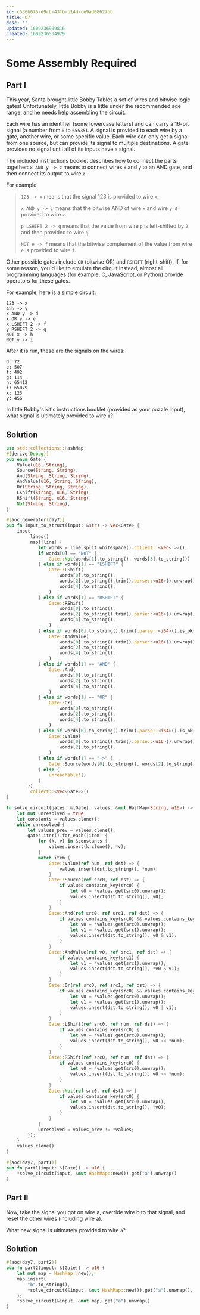 ```yaml
---
id: c536b676-d9cb-43fb-b14d-ce9ad08627bb
title: D7
desc: ''
updated: 1609236999816
created: 1609236534979
---
```


# Some Assembly Required

## Part I

This year, Santa brought little Bobby Tables a set of wires and bitwise logic gates! Unfortunately, little Bobby is a little under the recommended age range, and he needs help assembling the circuit.

Each wire has an identifier (some lowercase letters) and can carry a 16-bit signal (a number from `0` to `65535`). A signal is provided to each wire by a gate, another wire, or some specific value. Each wire can only get a signal from one source, but can provide its signal to multiple destinations. A gate provides no signal until all of its inputs have a signal.

The included instructions booklet describes how to connect the parts together: `x AND y -> z` means to connect wires `x` and `y` to an AND gate, and then connect its output to wire `z`.

For example:

>`123 -> x` means that the signal 123 is provided to wire `x`.
>
>`x AND y -> z` means that the bitwise AND of wire `x` and wire `y` is provided to wire `z`.
>
>`p LSHIFT 2 -> q` means that the value from wire `p` is left-shifted by `2` and then provided to wire `q`.
>
>`NOT e -> f` means that the bitwise complement of the value from wire `e` is provided to wire `f`.

Other possible gates include `OR` (bitwise OR) and `RSHIFT` (right-shift). If, for some reason, you'd like to emulate the circuit instead, almost all programming languages (for example, C, JavaScript, or Python) provide operators for these gates.

For example, here is a simple circuit:
```
123 -> x
456 -> y
x AND y -> d
x OR y -> e
x LSHIFT 2 -> f
y RSHIFT 2 -> g
NOT x -> h
NOT y -> i
```

After it is run, these are the signals on the wires:

```
d: 72
e: 507
f: 492
g: 114
h: 65412
i: 65079
x: 123
y: 456
```

In little Bobby's kit's instructions booklet (provided as your puzzle input), what signal is ultimately provided to wire `a`?

## Solution
```rust
use std::collections::HashMap;
#[derive(Debug)]
pub enum Gate {
    Value(u16, String),
    Source(String, String),
    And(String, String, String),
    AndValue(u16, String, String),
    Or(String, String, String),
    LShift(String, u16, String),
    RShift(String, u16, String),
    Not(String, String),
}

#[aoc_generator(day7)]
pub fn input_to_struct(input: &str) -> Vec<Gate> {
    input
        .lines()
        .map(|line| {
            let words = line.split_whitespace().collect::<Vec<_>>();
            if words[0] == "NOT" {
                Gate::Not(words[1].to_string(), words[3].to_string())
            } else if words[1] == "LSHIFT" {
                Gate::LShift(
                    words[0].to_string(),
                    words[2].to_string().trim().parse::<u16>().unwrap(),
                    words[4].to_string(),
                )
            } else if words[1] == "RSHIFT" {
                Gate::RShift(
                    words[0].to_string(),
                    words[2].to_string().trim().parse::<u16>().unwrap(),
                    words[4].to_string(),
                )
            } else if words[0].to_string().trim().parse::<i64>().is_ok() && words[1] == "AND" {
                Gate::AndValue(
                    words[0].to_string().trim().parse::<u16>().unwrap(),
                    words[2].to_string(),
                    words[4].to_string(),
                )
            } else if words[1] == "AND" {
                Gate::And(
                    words[0].to_string(),
                    words[2].to_string(),
                    words[4].to_string(),
                )
            } else if words[1] == "OR" {
                Gate::Or(
                    words[0].to_string(),
                    words[2].to_string(),
                    words[4].to_string(),
                )
            } else if words[0].to_string().trim().parse::<i64>().is_ok() && words[1] == "->" {
                Gate::Value(
                    words[0].to_string().trim().parse::<u16>().unwrap(),
                    words[2].to_string(),
                )
            } else if words[1] == "->" {
                Gate::Source(words[0].to_string(), words[2].to_string())
            } else {
                unreachable!()
            }
        })
        .collect::<Vec<Gate>>()
}

fn solve_circuit(gates: &[Gate], values: &mut HashMap<String, u16>) -> HashMap<String, u16> {
    let mut unresolved = true;
    let constants = values.clone();
    while unresolved {
        let values_prev = values.clone();
        gates.iter().for_each(|item| {
            for (k, v) in &constants {
                values.insert(k.clone(), *v);
            }
            match item {
                Gate::Value(ref num, ref dst) => {
                    values.insert(dst.to_string(), *num);
                }
                Gate::Source(ref src0, ref dst) => {
                    if values.contains_key(src0) {
                        let v0 = *values.get(src0).unwrap();
                        values.insert(dst.to_string(), v0);
                    }
                }
                Gate::And(ref src0, ref src1, ref dst) => {
                    if values.contains_key(src0) && values.contains_key(src1) {
                        let v0 = *values.get(src0).unwrap();
                        let v1 = *values.get(src1).unwrap();
                        values.insert(dst.to_string(), v0 & v1);
                    }
                }
                Gate::AndValue(ref v0, ref src1, ref dst) => {
                    if values.contains_key(src1) {
                        let v1 = *values.get(src1).unwrap();
                        values.insert(dst.to_string(), *v0 & v1);
                    }
                }
                Gate::Or(ref src0, ref src1, ref dst) => {
                    if values.contains_key(src0) && values.contains_key(src1) {
                        let v0 = *values.get(src0).unwrap();
                        let v1 = *values.get(src1).unwrap();
                        values.insert(dst.to_string(), v0 | v1);
                    }
                }
                Gate::LShift(ref src0, ref num, ref dst) => {
                    if values.contains_key(src0) {
                        let v0 = *values.get(src0).unwrap();
                        values.insert(dst.to_string(), v0 << *num);
                    }
                }
                Gate::RShift(ref src0, ref num, ref dst) => {
                    if values.contains_key(src0) {
                        let v0 = *values.get(src0).unwrap();
                        values.insert(dst.to_string(), v0 >> *num);
                    }
                }
                Gate::Not(ref src0, ref dst) => {
                    if values.contains_key(src0) {
                        let v0 = *values.get(src0).unwrap();
                        values.insert(dst.to_string(), !v0);
                    }
                }
            }
            unresolved = values_prev != *values;
        });
    }
    values.clone()
}

#[aoc(day7, part1)]
pub fn part1(input: &[Gate]) -> u16 {
    *solve_circuit(input, &mut HashMap::new()).get("a").unwrap()
}
```

## Part II

Now, take the signal you got on wire a, override wire b to that signal, and reset the other wires (including wire a).

What new signal is ultimately provided to wire `a`?

## Solution

```rust
#[aoc(day7, part2)]
pub fn part2(input: &[Gate]) -> u16 {
    let mut map = HashMap::new();
    map.insert(
        "b".to_string(),
        *solve_circuit(&input, &mut HashMap::new()).get("a").unwrap(),
    );
    *solve_circuit(&input, &mut map).get("a").unwrap()
}
```